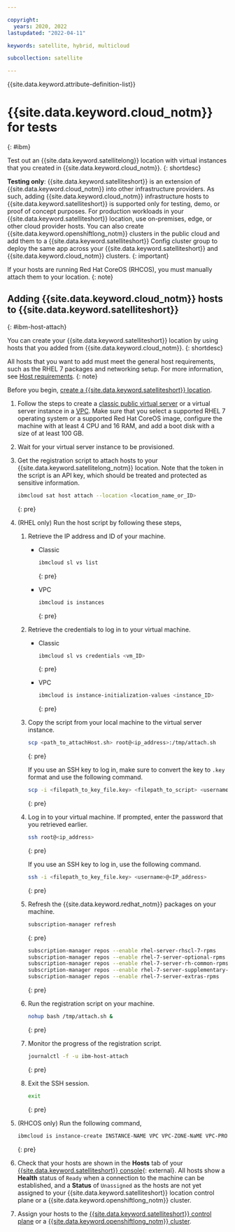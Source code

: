 ```yaml
---

copyright:
  years: 2020, 2022
lastupdated: "2022-04-11"

keywords: satellite, hybrid, multicloud

subcollection: satellite

---
```


{{site.data.keyword.attribute-definition-list}}



# {{site.data.keyword.cloud_notm}} for tests
{: #ibm}

Test out an {{site.data.keyword.satellitelong}} location with virtual instances that you created in {{site.data.keyword.cloud_notm}}.
{: shortdesc}

**Testing only**: {{site.data.keyword.satelliteshort}} is an extension of {{site.data.keyword.cloud_notm}} into other infrastructure providers. As such, adding {{site.data.keyword.cloud_notm}} infrastructure hosts to {{site.data.keyword.satelliteshort}} is supported only for testing, demo, or proof of concept purposes. For production workloads in your {{site.data.keyword.satelliteshort}} location, use on-premises, edge, or other cloud provider hosts. You can also create {{site.data.keyword.openshiftlong_notm}} clusters in the public cloud and add them to a {{site.data.keyword.satelliteshort}} Config cluster group to deploy the same app across your {{site.data.keyword.satelliteshort}} and {{site.data.keyword.cloud_notm}} clusters.
{: important}

If your hosts are running Red Hat CoreOS (RHCOS), you must manually attach them to your location.
{: note}

## Adding {{site.data.keyword.cloud_notm}} hosts to {{site.data.keyword.satelliteshort}}
{: #ibm-host-attach}

You can create your {{site.data.keyword.satelliteshort}} location by using hosts that you added from {{site.data.keyword.cloud_notm}}.
{: shortdesc}

All hosts that you want to add must meet the general host requirements, such as the RHEL 7 packages and networking setup. For more information, see [Host requirements](/docs/satellite?topic=satellite-host-reqs).
{: note}

Before you begin, [create a {{site.data.keyword.satelliteshort}} location](/docs/satellite?topic=satellite-locations).

1. Follow the steps to create a [classic public virtual server](/docs/virtual-servers?topic=virtual-servers-ordering-vs-public) or a virtual server instance in a [VPC](/docs/vpc?topic=vpc-creating-virtual-servers). Make sure that you select a supported RHEL 7 operating system or a supported Red Hat CoreOS image, configure the machine with at least 4 CPU and 16 RAM, and add a boot disk with a size of at least 100 GB. 
2. Wait for your virtual server instance to be provisioned.
3. Get the registration script to attach hosts to your {{site.data.keyword.satellitelong_notm}} location. Note that the token in the script is an API key, which should be treated and protected as sensitive information.
    ```sh
    ibmcloud sat host attach --location <location_name_or_ID>
    ```
    {: pre}

4. (RHEL only) Run the host script by following these steps,
    1. Retrieve the IP address and ID of your machine.
        * Classic
            ```sh
            ibmcloud sl vs list
            ```
            {: pre}

        * VPC
            ```sh
            ibmcloud is instances
            ```
            {: pre}

    2. Retrieve the credentials to log in to your virtual machine.
        * Classic
            ```sh
            ibmcloud sl vs credentials <vm_ID>
            ```
            {: pre}

        * VPC
            ```sh
            ibmcloud is instance-initialization-values <instance_ID>
            ```
            {: pre}

    3. Copy the script from your local machine to the virtual server instance.
        ```sh
        scp <path_to_attachHost.sh> root@<ip_address>:/tmp/attach.sh
        ```
        {: pre}

        If you use an SSH key to log in, make sure to convert the key to `.key` format and use the following command.
        ```sh
        scp -i <filepath_to_key_file.key> <filepath_to_script> <username>@<IP_address>:/tmp/attach.sh
        ```
        {: pre}

    4. Log in to your virtual machine. If prompted, enter the password that you retrieved earlier.
        ```sh
        ssh root@<ip_address>
        ```
        {: pre}

        If you use an SSH key to log in, use the following command.
        ```sh
        ssh -i <filepath_to_key_file.key> <username>@<IP_address>
        ```
        {: pre}

    5. Refresh the {{site.data.keyword.redhat_notm}} packages on your machine.
        ```sh
        subscription-manager refresh
        ```
        {: pre}

        ```sh
        subscription-manager repos --enable rhel-server-rhscl-7-rpms
        subscription-manager repos --enable rhel-7-server-optional-rpms
        subscription-manager repos --enable rhel-7-server-rh-common-rpms
        subscription-manager repos --enable rhel-7-server-supplementary-rpms
        subscription-manager repos --enable rhel-7-server-extras-rpms
        ```
        {: pre}

    6. Run the registration script on your machine.
        ```sh
        nohup bash /tmp/attach.sh &
        ```
        {: pre}
        
    7. Monitor the progress of the registration script.
        ```sh
        journalctl -f -u ibm-host-attach
        ```
        {: pre}

    8. Exit the SSH session.  	
        ```sh
        exit
        ```
        {: pre}

5. (RHCOS only) Run the following command,
    ```sh
    ibmcloud is instance-create INSTANCE-NAME VPC VPC-ZONE-NaME VPC-PROFILE-NAME VPC-SUBNET --image VPC-RHCOS-IMAGE-ID --user-data ATTACH_SCRIPT_LOCATION
    ```
    {: pre}

6. Check that your hosts are shown in the **Hosts** tab of your [{{site.data.keyword.satelliteshort}} console](https://cloud.ibm.com/satellite/locations){: external}. All hosts show a **Health** status of `Ready` when a connection to the machine can be established, and a **Status** of `Unassigned` as the hosts are not yet assigned to your {{site.data.keyword.satelliteshort}} location control plane or a {{site.data.keyword.openshiftlong_notm}} cluster.

7. Assign your hosts to the [{{site.data.keyword.satelliteshort}} control plane](/docs/satellite?topic=satellite-locations#setup-control-plane) or a [{{site.data.keyword.openshiftlong_notm}} cluster](/docs/satellite?topic=satellite-assigning-hosts#host-assign-manual).

